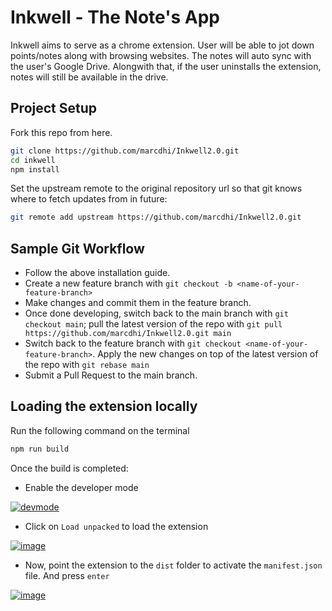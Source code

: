 
# Inkwell - The Note's App

Inkwell aims to serve as a chrome extension. User will be able to jot down points/notes along with browsing websites. The notes will auto sync with the user's Google Drive. Alongwith that, if the user uninstalls the extension, notes will still be available in the drive.


## Project Setup

Fork this repo from here.

```bash
git clone https://github.com/marcdhi/Inkwell2.0.git
cd inkwell
npm install
```
Set the upstream remote to the original repository url so that git knows where to fetch updates from in future:

```bash 
git remote add upstream https://github.com/marcdhi/Inkwell2.0.git
```
## Sample Git Workflow

* Follow the above installation guide.
* Create a new feature branch with ``` git checkout -b <name-of-your-feature-branch> ```
* Make changes and commit them in the feature branch.
* Once done developing, switch back to the main branch with ``` git checkout main ```; pull the latest version of the repo with ```git pull https://github.com/marcdhi/Inkwell2.0.git main```
* Switch back to the feature branch with ```git checkout <name-of-your-feature-branch>```. Apply the new changes on top of the latest version of the repo with ```git rebase main```
* Submit a Pull Request to the main branch.


## Loading the extension locally

Run the following command on the terminal
```bash
npm run build
```
Once the build is completed: 

* Enable the developer mode

[![devmode](https://www.linkpicture.com/q/devmode.png)](https://www.linkpicture.com/view.php?img=LPic6409fb8e01e6a783677026)


* Click on ```Load unpacked``` to load the extension

[![image](https://www.linkpicture.com/q/loaun.png)](https://www.linkpicture.com/view.php?img=LPic6409fc3d770fb1496871445)


* Now, point the extension to the ```dist``` folder to activate the ```manifest.json``` file. And press ```enter```


[![image](https://www.linkpicture.com/q/newww.png)](https://www.linkpicture.com/view.php?img=LPic6411c4aa82b561060808992)
